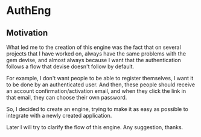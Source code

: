 AuthEng
=======

Motivation
----------
What led me to the creation of this engine was the fact that on several projects that I have worked on, always have the same problems with the gem devise, and almost always because I want that the authentication follows a flow that devise doesn't follow by default.

For example, I don't want people to be able to register themselves, I want it to be done by an authenticated user. And then, these people should receive an account confirmation/activation email, and when they click the link in that email, they can choose their own password.

So, I decided to create an engine, trying to make it as easy as possible to integrate with a newly created application.

Later I will try to clarify the flow of this engine. Any suggestion, thanks.
